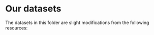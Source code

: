 # Our datasets

The datasets in this folder are slight modifications from the following resources:

